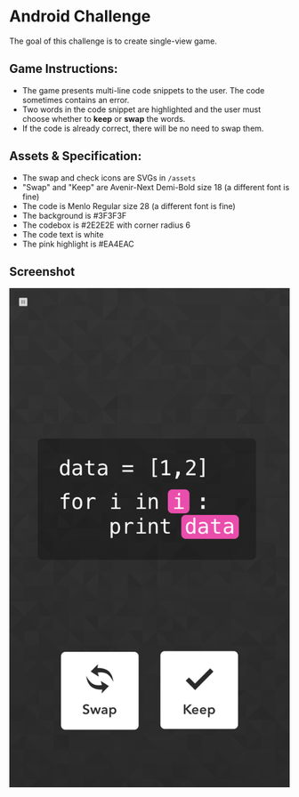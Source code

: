 # Android Challenge

The goal of this challenge is to create single-view game.

## Game Instructions:
- The game presents multi-line code snippets to the user. The code sometimes contains an error.
- Two words in the code snippet are highlighted and the user must choose whether to **keep** or **swap** the words.
- If the code is already correct, there will be no need to swap them.

## Assets & Specification:
- The swap and check icons are SVGs in `/assets`
- "Swap" and "Keep" are Avenir-Next Demi-Bold size 18 (a different font is fine)
- The code is Menlo Regular size 28 (a different font is fine)
- The background is #3F3F3F
- The codebox is #2E2E2E with corner radius 6
- The code text is white
- The pink highlight is #EA4EAC

## Screenshot
![game](https://github.com/PyHQ/android-challenge/blob/master/game.png)
